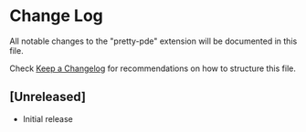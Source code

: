 # Change Log

All notable changes to the "pretty-pde" extension will be documented in this file.

Check [Keep a Changelog](http://keepachangelog.com/) for recommendations on how to structure this file.

## [Unreleased]

- Initial release